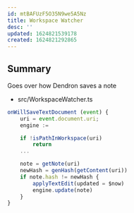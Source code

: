 ```yaml
---
id: mtBAFUzF5O35N9we5A5Nz
title: Workspace Watcher
desc: ''
updated: 1624821539178
created: 1624821292865
---
```



## Summary
Goes over how Dendron saves a note


- src/WorkspaceWatcher.ts

```ts
onWillSaveTextDocument (event) {
	uri = event.document.uri;
	engine :=

	if !isPathInWorkspace(uri)
		return
	...

	note = getNote(uri)
	newHash = genHash(getContent(uri))
	if note.hash != newHash {
		applyTextEdit(updated = $now)
		engine.update(note)
	}
}
```
